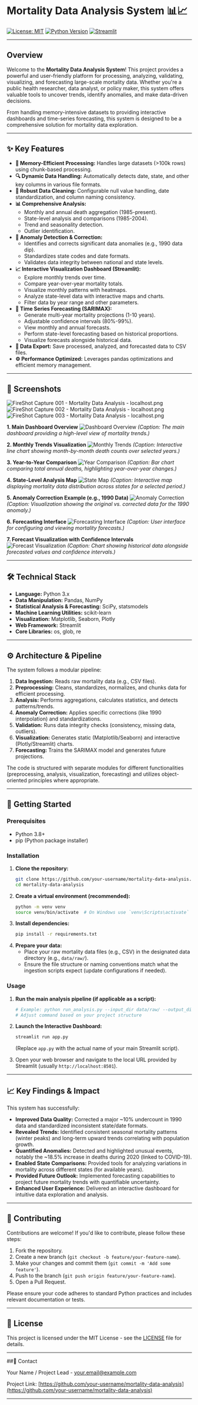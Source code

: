 # Mortality Data Analysis System 📊📈

[![License: MIT](https://img.shields.io/badge/License-MIT-yellow.svg)](https://opensource.org/licenses/MIT) <!-- Optional: Add relevant badges -->
[![Python Version](https://img.shields.io/badge/python-3.x-blue.svg)](https://www.python.org/)
[![Streamlit](https://static.streamlit.io/badges/streamlit_badge_black_white.svg)](https://streamlit.io)

---

## Overview

Welcome to the **Mortality Data Analysis System**! This project provides a powerful and user-friendly platform for processing, analyzing, validating, visualizing, and forecasting large-scale mortality data. Whether you're a public health researcher, data analyst, or policy maker, this system offers valuable tools to uncover trends, identify anomalies, and make data-driven decisions.

From handling memory-intensive datasets to providing interactive dashboards and time-series forecasting, this system is designed to be a comprehensive solution for mortality data exploration.

---

## ✨ Key Features

*   **🧠 Memory-Efficient Processing:** Handles large datasets (>100k rows) using chunk-based processing.
*   **🔍 Dynamic Data Handling:** Automatically detects date, state, and other key columns in various file formats.
*   **🧹 Robust Data Cleaning:** Configurable null value handling, date standardization, and column naming consistency.
*   **📊 Comprehensive Analysis:**
    *   Monthly and annual death aggregation (1985-present).
    *   State-level analysis and comparisons (1985-2004).
    *   Trend and seasonality detection.
    *   Outlier identification.
*   **🔧 Anomaly Detection & Correction:**
    *   Identifies and corrects significant data anomalies (e.g., 1990 data dip).
    *   Standardizes state codes and date formats.
    *   Validates data integrity between national and state levels.
*   **📈 Interactive Visualization Dashboard (Streamlit):**
    *   Explore monthly trends over time.
    *   Compare year-over-year mortality totals.
    *   Visualize monthly patterns with heatmaps.
    *   Analyze state-level data with interactive maps and charts.
    *   Filter data by year range and other parameters.
*   **🔮 Time Series Forecasting (SARIMAX):**
    *   Generate multi-year mortality projections (1-10 years).
    *   Adjustable confidence intervals (80%-99%).
    *   View monthly and annual forecasts.
    *   Perform state-level forecasting based on historical proportions.
    *   Visualize forecasts alongside historical data.
*   **💾 Data Export:** Save processed, analyzed, and forecasted data to CSV files.
*   **⚙️ Performance Optimized:** Leverages pandas optimizations and efficient memory management.

---

## 📸 Screenshots

![FireShot Capture 001 - Mortality Data Analysis - localhost.png](attachment:2c35f29b-2a62-47f3-99d8-8641a2ee4f82:FireShot_Capture_001_-_Mortality_Data_Analysis_-_localhost.png)
![FireShot Capture 002 - Mortality Data Analysis - localhost.png](attachment:00e13068-0899-4f6c-91d6-f9457f2a7663:FireShot_Capture_002_-_Mortality_Data_Analysis_-_localhost.png)
![FireShot Capture 003 - Mortality Data Analysis - localhost.png](attachment:31a85022-d835-40ea-9e55-307e48328880:FireShot_Capture_003_-_Mortality_Data_Analysis_-_localhost.png)

**1. Main Dashboard Overview**
![Dashboard Overview](placeholder-dashboard-overview.png)
*(Caption: The main dashboard providing a high-level view of mortality trends.)*

**2. Monthly Trends Visualization**
![Monthly Trends](placeholder-monthly-trends.png)
*(Caption: Interactive line chart showing month-by-month death counts over selected years.)*

**3. Year-to-Year Comparison**
![Year Comparison](placeholder-year-comparison.png)
*(Caption: Bar chart comparing total annual deaths, highlighting year-over-year changes.)*

**4. State-Level Analysis Map**
![State Map](placeholder-state-map.png)
*(Caption: Interactive map displaying mortality data distribution across states for a selected period.)*

**5. Anomaly Correction Example (e.g., 1990 Data)**
![Anomaly Correction](placeholder-anomaly-correction.png)
*(Caption: Visualization showing the original vs. corrected data for the 1990 anomaly.)*

**6. Forecasting Interface**
![Forecasting Interface](placeholder-forecasting-interface.png)
*(Caption: User interface for configuring and viewing mortality forecasts.)*

**7. Forecast Visualization with Confidence Intervals**
![Forecast Visualization](placeholder-forecast-visualization.png)
*(Caption: Chart showing historical data alongside forecasted values and confidence intervals.)*

---

## 🛠️ Technical Stack

*   **Language:** Python 3.x
*   **Data Manipulation:** Pandas, NumPy
*   **Statistical Analysis & Forecasting:** SciPy, statsmodels
*   **Machine Learning Utilities:** scikit-learn
*   **Visualization:** Matplotlib, Seaborn, Plotly
*   **Web Framework:** Streamlit
*   **Core Libraries:** os, glob, re

---

## ⚙️ Architecture & Pipeline

The system follows a modular pipeline:

1.  **Data Ingestion:** Reads raw mortality data (e.g., CSV files).
2.  **Preprocessing:** Cleans, standardizes, normalizes, and chunks data for efficient processing.
3.  **Analysis:** Performs aggregations, calculates statistics, and detects patterns/trends.
4.  **Anomaly Correction:** Applies specific corrections (like 1990 interpolation) and standardizations.
5.  **Validation:** Runs data integrity checks (consistency, missing data, outliers).
6.  **Visualization:** Generates static (Matplotlib/Seaborn) and interactive (Plotly/Streamlit) charts.
7.  **Forecasting:** Trains the SARIMAX model and generates future projections.

The code is structured with separate modules for different functionalities (preprocessing, analysis, visualization, forecasting) and utilizes object-oriented principles where appropriate.

---

## 🚀 Getting Started

### Prerequisites

*   Python 3.8+
*   pip (Python package installer)

### Installation

1.  **Clone the repository:**
    ```bash
    git clone https://github.com/your-username/mortality-data-analysis.git
    cd mortality-data-analysis
    ```
2.  **Create a virtual environment (recommended):**
    ```bash
    python -m venv venv
    source venv/bin/activate  # On Windows use `venv\Scripts\activate`
    ```
3.  **Install dependencies:**
    ```bash
    pip install -r requirements.txt
    ```
4.  **Prepare your data:**
    *   Place your raw mortality data files (e.g., CSV) in the designated data directory (e.g., `data/raw/`).
    *   Ensure the file structure or naming conventions match what the ingestion scripts expect (update configurations if needed).

### Usage

1.  **Run the main analysis pipeline (if applicable as a script):**
    ```bash
    # Example: python run_analysis.py --input_dir data/raw/ --output_dir data/processed/
    # Adjust command based on your project structure
    ```
2.  **Launch the Interactive Dashboard:**
    ```bash
    streamlit run app.py
    ```
    (Replace `app.py` with the actual name of your main Streamlit script).

3.  Open your web browser and navigate to the local URL provided by Streamlit (usually `http://localhost:8501`).

---

## 📈 Key Findings & Impact

This system has successfully:

*   **Improved Data Quality:** Corrected a major ~10% undercount in 1990 data and standardized inconsistent state/date formats.
*   **Revealed Trends:** Identified consistent seasonal mortality patterns (winter peaks) and long-term upward trends correlating with population growth.
*   **Quantified Anomalies:** Detected and highlighted unusual events, notably the ~18.5% increase in deaths during 2020 (linked to COVID-19).
*   **Enabled State Comparisons:** Provided tools for analyzing variations in mortality across different states (for available years).
*   **Provided Future Outlook:** Implemented forecasting capabilities to project future mortality trends with quantifiable uncertainty.
*   **Enhanced User Experience:** Delivered an interactive dashboard for intuitive data exploration and analysis.

---

## 🤝 Contributing

Contributions are welcome! If you'd like to contribute, please follow these steps:

1.  Fork the repository.
2.  Create a new branch (`git checkout -b feature/your-feature-name`).
3.  Make your changes and commit them (`git commit -m 'Add some feature'`).
4.  Push to the branch (`git push origin feature/your-feature-name`).
5.  Open a Pull Request.

Please ensure your code adheres to standard Python practices and includes relevant documentation or tests.

---

## 📄 License

This project is licensed under the MIT License - see the [LICENSE](LICENSE) file for details.

---

##📧 Contact

Your Name / Project Lead - your.email@example.com

Project Link: [https://github.com/your-username/mortality-data-analysis](https://github.com/your-username/mortality-data-analysis)

---
